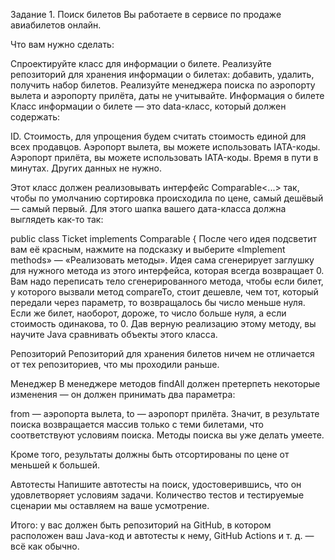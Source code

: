 Задание 1. Поиск билетов 
Вы работаете в сервисе по продаже авиабилетов онлайн.

Что вам нужно сделать:

Спроектируйте класс для информации о билете.
Реализуйте репозиторий для хранения информации о билетах: добавить, удалить, получить набор билетов.
Реализуйте менеджера поиска по аэропорту вылета и аэропорту прилёта, даты не учитывайте.
Информация о билете
Класс информации о билете — это data-класс, который должен содержать:

ID.
Стоимость, для упрощения будем считать стоимость единой для всех продавцов.
Аэропорт вылета, вы можете использовать IATA-коды.
Аэропорт прилёта, вы можете использовать IATA-коды.
Время в пути в минутах.
Других данных не нужно.

Этот класс должен реализовывать интерфейс Comparable<...> так, чтобы по умолчанию сортировка происходила по цене, самый дешёвый — самый первый. Для этого шапка вашего дата-класса должна выглядеть как-то так:

public class Ticket implements Comparable<Ticket> {
После чего идея подсветит вам её красным, нажмите на подсказку и выберите «Implement methods» — «Реализовать методы». Идея сама сгенерирует заглушку для нужного метода из этого интерфейса, которая всегда возвращает 0. Вам надо переписать тело сгенерированного метода, чтобы если билет, у которого вызвали метод compareTo, стоит дешевле, чем тот, который передали через параметр, то возвращалось бы число меньше нуля. Если же билет, наоборот, дороже, то число больше нуля, а если стоимость одинакова, то 0. Дав верную реализацию этому методу, вы научите Java сравнивать объекты этого класса.

Репозиторий
Репозиторий для хранения билетов ничем не отличается от тех репозиториев, что мы проходили раньше.

Менеджер
В менеджере методов findAll должен претерпеть некоторые изменения — он должен принимать два параметра:

from — аэропорта вылета,
to — аэропорт прилёта.
Значит, в результате поиска возвращается массив только с теми билетами, что соответствуют условиям поиска. Методы поиска вы уже делать умеете.

Кроме того, результаты должны быть отсортированы по цене от меньшей к большей.

Автотесты
Напишите автотесты на поиск, удостоверившись, что он удовлетворяет условиям задачи. Количество тестов и тестируемые сценарии мы оставляем на ваше усмотрение.

Итого: у вас должен быть репозиторий на GitHub, в котором расположен ваш Java-код и автотесты к нему, GitHub Actions и т. д. — всё как обычно.
